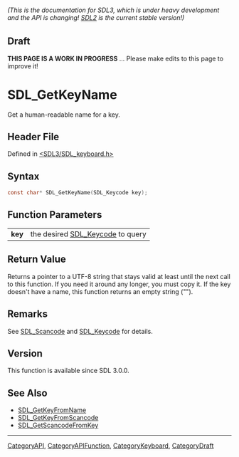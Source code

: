 ###### (This is the documentation for SDL3, which is under heavy development and the API is changing! [SDL2](https://wiki.libsdl.org/SDL2/) is the current stable version!)

## Draft

**THIS PAGE IS A WORK IN PROGRESS** ... Please make edits to this page to improve it!
# SDL_GetKeyName

Get a human-readable name for a key.

## Header File

Defined in [<SDL3/SDL_keyboard.h>](https://github.com/libsdl-org/SDL/blob/main/include/SDL3/SDL_keyboard.h)

## Syntax

```c
const char* SDL_GetKeyName(SDL_Keycode key);

```

## Function Parameters

|             |                                                 |
| ----------- | ----------------------------------------------- |
| **key**     | the desired [SDL_Keycode](SDL_Keycode) to query |

## Return Value

Returns a pointer to a UTF-8 string that stays valid at least until the
next call to this function. If you need it around any longer, you must copy
it. If the key doesn't have a name, this function returns an empty string
("").

## Remarks

See [SDL_Scancode](SDL_Scancode) and [SDL_Keycode](SDL_Keycode) for
details.

## Version

This function is available since SDL 3.0.0.

## See Also

* [SDL_GetKeyFromName](SDL_GetKeyFromName)
* [SDL_GetKeyFromScancode](SDL_GetKeyFromScancode)
* [SDL_GetScancodeFromKey](SDL_GetScancodeFromKey)

----
[CategoryAPI](CategoryAPI), [CategoryAPIFunction](CategoryAPIFunction), [CategoryKeyboard](CategoryKeyboard), [CategoryDraft](CategoryDraft)



